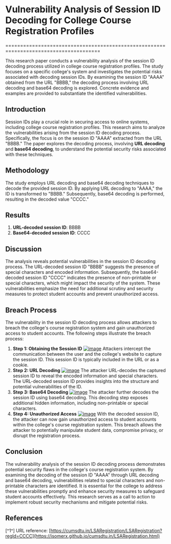 # Vulnerability Analysis of Session ID Decoding for College Course Registration Profiles
======================================================================================

This research paper conducts a vulnerability analysis of the session ID decoding process utilized in college course registration profiles. The study focuses on a specific college's system and investigates the potential risks associated with decoding session IDs. By examining the session ID "AAAA" obtained from the URL "BBBB," the decoding process involving URL decoding and base64 decoding is explored. Concrete evidence and examples are provided to substantiate the identified vulnerabilities.

Introduction
------------

Session IDs play a crucial role in securing access to online systems, including college course registration profiles. This research aims to analyze the vulnerabilities arising from the session ID decoding process. Specifically, the focus is on the session ID "AAAA" extracted from the URL "BBBB." The paper explores the decoding process, involving **URL decoding** and **base64 decoding**, to understand the potential security risks associated with these techniques.

Methodology
-----------

The study employs URL decoding and base64 decoding techniques to decode the provided session ID. By applying URL decoding to "AAAA," the ID is transformed to "BBBB." Subsequently, base64 decoding is performed, resulting in the decoded value "CCCC."

Results
-------

1.  **URL-decoded session ID**: BBBB
2.  **Base64-decoded session ID**: CCCC

Discussion
----------

The analysis reveals potential vulnerabilities in the session ID decoding process. The URL-decoded session ID "BBBB" suggests the presence of special characters and encoded information. Subsequently, the base64-decoded session ID "CCCC" indicates the presence of non-printable or special characters, which might impact the security of the system. These vulnerabilities emphasize the need for additional scrutiny and security measures to protect student accounts and prevent unauthorized access.

Breach Process
--------------

The vulnerability in the session ID decoding process allows attackers to breach the college's course registration system and gain unauthorized access to student accounts. The following steps illustrate the breach process:

1.  **Step 1: Obtaining the Session ID** [![image](https://i.ibb.co/S6KynsM/image.png)](https://ibb.co/2FjhtnC) Attackers intercept the communication between the user and the college's website to capture the session ID. This session ID is typically included in the URL or as a cookie.
2.  **Step 2: URL Decoding** [![image](https://i.ibb.co/J2H4ZCG/image.png)](https://ibb.co/ctQHqxZ) The attacker URL-decodes the captured session ID to reveal the encoded information and special characters. The URL-decoded session ID provides insights into the structure and potential vulnerabilities of the ID.
3.  **Step 3: Base64 Decoding** [![image](https://i.ibb.co/2sBFLp8/image.png)](https://ibb.co/cCdypsb) The attacker further decodes the session ID using base64 decoding. This decoding step exposes additional hidden information, including non-printable or special characters.
4.  **Step 4: Unauthorized Access** [![image](https://i.ibb.co/0qRV3tY/image.png)](https://isomerx.github.io/cumsdtu.in/LSARegistration.html) With the decoded session ID, the attacker can now gain unauthorized access to student accounts within the college's course registration system. This breach allows the attacker to potentially manipulate student data, compromise privacy, or disrupt the registration process.

Conclusion
----------

The vulnerability analysis of the session ID decoding process demonstrates potential security flaws in the college's course registration system. By examining the decoding of the session ID "AAAA" through URL decoding and base64 decoding, vulnerabilities related to special characters and non-printable characters are identified. It is essential for the college to address these vulnerabilities promptly and enhance security measures to safeguard student accounts effectively. This research serves as a call to action to implement robust security mechanisms and mitigate potential risks.

References
----------

\[^1^\] URL reference: [https://cumsdtu.in/LSARegistration/LSARegistration?regId=CCCC](https://isomerx.github.io/cumsdtu.in/LSARegistration.html)

